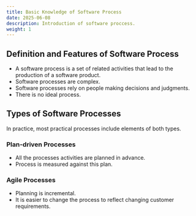 ```yaml
---
title: Basic Knowledge of Software Process
date: 2025-06-08
description: Introduction of software proccess.
weight: 1
---
```


## Definition and Features of Software Process

- A software process is a set of related activities that lead to the production of a software product.
- Software processes are complex.
- Software processes rely on people making decisions and judgments.
- There is no ideal process.

## Types of Software Processes

In practice, most practical processes include elements of both types.

### Plan-driven Processes

- All the processes activities are planned in advance.
- Process is measured against this plan.

### Agile Processes

- Planning is incremental.
- It is easier to change the process to reflect changing customer requirements.
